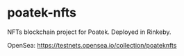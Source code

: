 # poatek-nfts
NFTs blockchain project for Poatek. Deployed in Rinkeby.

OpenSea: https://testnets.opensea.io/collection/poateknfts
